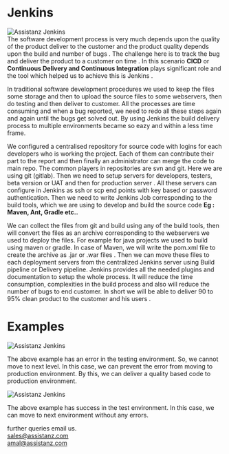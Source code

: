 # Jenkins
![Assistanz Jenkins](http://projects.assistanz.com/github/jenkins-logo.png)  
The software development process is very much depends upon the quality of the product deliver to the customer  and the product quality depends upon the build and number of bugs . The challenge here is to track the bug and deliver the product to a customer on time . In this scenario **CICD** or **Continuous Delivery and Continuous Integration** plays significant role and the tool which helped us to achieve this is Jenkins .

In  traditional software development procedures we used to keep the files some storage and then to upload the source files to some webservers, then do testing and then deliver to customer. All the processes are time consuming and when a bug reported, we need to redo all these steps again and again until the bugs get solved out. By using Jenkins the build delivery process to multiple environments became so eazy and within a less time frame. 

We configured a centralised repository for source code with logins for each developers who is working the project. Each of them can contribute their part to the report and then finally an administrator can merge the code to main repo. The common players in repositories are svn and git. Here we are using git (gitlab). Then we need to setup servers for developers, testers, beta version or UAT and then for production server . All these servers can configure in Jenkins as ssh or scp end points with key based or password authentication. Then we need to write Jenkins Job corresponding to the build tools, which  we are using to develop and build the source code 
**Eg : Maven, Ant, Gradle etc..**

We can collect the files from git and build using any of the build tools, then will convert the files as an archive corresponding to the webservers we used to deploy the files. For example for java projects we used to build using maven or gradle. In case of Maven, we will write the pom.xml file to create the archive as .jar or .war files . Then we can move these files to each deployment servers from the centralized Jenkins server using Build pipeline or Delivery pipeline. Jenkins provides all the needed plugins and documentation to setup the whole process. It will reduce the time consumption, complexities in the build process and also will reduce the number of bugs to end customer. In short we will be able to deliver 90 to 95% clean product to the customer and his users .

# Examples

![Assistanz Jenkins](http://projects.assistanz.com/github/assistanz-jenkins-failure.png)

The above example has an error in the testing environment. So, we cannot move to next level. In this case, we can prevent the error from moving to production environment. By this, we can deliver a quality based code to production environment.

![Assistanz Jenkins](http://projects.assistanz.com/github/assistanz-jenkins-success.png)

The above example has success in the test environment. In this case, we can move to next environment without any errors. 

further queries email us.  
sales@assistanz.com  
amal@assistanz.com  
